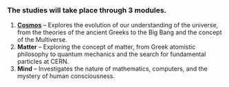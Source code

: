 ### The studies will take place **through 3 modules**.

1. **[Cosmos](https://github.com/Mike014/Question_Reality/tree/main/module1)** – Explores the evolution of our understanding of the universe, from the theories of the ancient Greeks to the Big Bang and the concept of the Multiverse.
2. **Matter** – Exploring the concept of matter, from Greek atomistic philosophy to quantum mechanics and the search for fundamental particles at CERN.
3. **Mind** – Investigates the nature of mathematics, computers, and the mystery of human consciousness.

